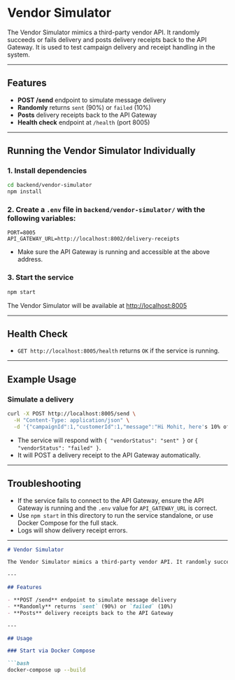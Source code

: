 # Vendor Simulator

The Vendor Simulator mimics a third-party vendor API. It randomly succeeds or fails delivery and posts delivery receipts back to the API Gateway. It is used to test campaign delivery and receipt handling in the system.

---

## Features

- **POST /send** endpoint to simulate message delivery
- **Randomly** returns `sent` (90%) or `failed` (10%)
- **Posts** delivery receipts back to the API Gateway
- **Health check** endpoint at `/health` (port 8005)

---

## Running the Vendor Simulator Individually

### 1. Install dependencies

```bash
cd backend/vendor-simulator
npm install
```

### 2. Create a `.env` file in `backend/vendor-simulator/` with the following variables:

```
PORT=8005
API_GATEWAY_URL=http://localhost:8002/delivery-receipts
```

- Make sure the API Gateway is running and accessible at the above address.

### 3. Start the service

```bash
npm start
```

The Vendor Simulator will be available at [http://localhost:8005](http://localhost:8005)

---

## Health Check

- `GET http://localhost:8005/health` returns `OK` if the service is running.

---

## Example Usage

### Simulate a delivery

```bash
curl -X POST http://localhost:8005/send \
  -H "Content-Type: application/json" \
  -d '{"campaignId":1,"customerId":1,"message":"Hi Mohit, here's 10% off…"}'
```

- The service will respond with `{ "vendorStatus": "sent" }` or `{ "vendorStatus": "failed" }`.
- It will POST a delivery receipt to the API Gateway automatically.

---

## Troubleshooting

- If the service fails to connect to the API Gateway, ensure the API Gateway is running and the `.env` value for `API_GATEWAY_URL` is correct.
- Use `npm start` in this directory to run the service standalone, or use Docker Compose for the full stack.
- Logs will show delivery receipt errors.

---

```md
# Vendor Simulator

The Vendor Simulator mimics a third-party vendor API. It randomly succeeds or fails delivery and posts delivery receipts back to the API Gateway.

---

## Features

- **POST /send** endpoint to simulate message delivery
- **Randomly** returns `sent` (90%) or `failed` (10%)
- **Posts** delivery receipts back to the API Gateway

---

## Usage

### Start via Docker Compose

```bash
docker-compose up --build